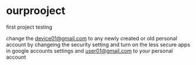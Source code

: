 # ourprooject
first project testing 

change the device01@gmail.com to any newly created or old personal account by changeing the security setting and turn on the less secure apps in google accounts settings
and user01@gmail.com to your personal account
